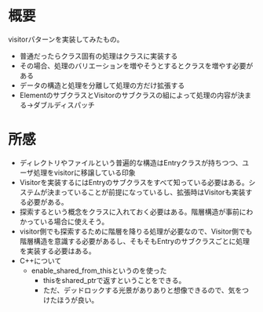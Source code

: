 # 概要

visitorパターンを実装してみたもの。

* 普通だったらクラス固有の処理はクラスに実装する
* その場合、処理のバリエーションを増やそうとするとクラスを増やす必要がある
* データの構造と処理を分離して処理の方だけ拡張する
* ElementのサブクラスとVisitorのサブクラスの組によって処理の内容が決まる->ダブルディスパッチ


# 所感

* ディレクトリやファイルという普遍的な構造はEntryクラスが持ちつつ、ユーザ処理をvisitorに移譲している印象
* Visitorを実装するにはEntryのサブクラスをすべて知っている必要はある。システムが決まっていることが前提になっているし、拡張時はVisitorも実装する必要がある。
* 探索するという概念をクラスに入れておく必要はある。階層構造が事前にわかっている場合に使えそう。
* visitor側でも探索するために階層を降りる処理が必要なので、Visitor側でも階層構造を意識する必要があるし、そもそもEntryのサブクラスごとに処理を実装する必要はある。
* C++について
  * enable_shared_from_thisというのを使った
    * thisをshared_ptrで返すということをできる。
    * ただ、デッドロックする光景がありありと想像できるので、気をつけたほうが良い。